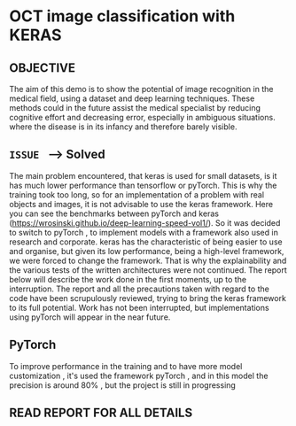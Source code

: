 # OCT image classification with KERAS
## OBJECTIVE
The aim of this demo is to show the potential of image recognition in the medical field, using a dataset and deep learning techniques.
These methods could in the future assist the medical specialist by reducing cognitive effort and decreasing error, especially in ambiguous situations.
where the disease is in its infancy and therefore barely visible.

## `ISSUE `  --> Solved 
The main problem encountered, that keras is used for small datasets, is it has much lower performance than tensorflow or pyTorch.
This is why the training took too long, so for an implementation of a problem with real objects and images, it is not advisable to use the keras framework.
Here you can see the benchmarks between pyTorch and keras (https://wrosinski.github.io/deep-learning-speed-vol1/).
So it was decided to switch to pyTorch , to implement models with a framework also used in research and corporate. 
keras has the characteristic of being easier to use and organise, but given its low performance, being a high-level framework, we were forced to change the framework.
That is why the explainability and the various tests of the written architectures were not continued.
The report below will describe the work done in the first moments, up to the interruption. The report and all the precautions taken with regard to the code have been scrupulously reviewed, trying to bring the keras framework to its full potential. 
Work has not been interrupted, but implementations using pyTorch will appear in the near future.


## PyTorch
To improve performance in the training and to have more model customization , it's used the framework pyTorch , and in this model the precision is around 80% , but the project is still in progressing

## READ REPORT FOR ALL DETAILS

